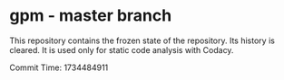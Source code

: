 # gpm - master branch

This repository contains the frozen state of the repository.
Its history is cleared. It is used only for static code
analysis with Codacy.

Commit Time: 1734484911